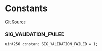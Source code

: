 # Constants
[Git Source](https://github.com/permissivelabs/core/blob/6a9a97fdcc83bd3f41e6b78ff8acd4353d9d4655/src/core/PermissionVerifier.sol)

### SIG_VALIDATION_FAILED

```solidity
uint256 constant SIG_VALIDATION_FAILED = 1;
```

